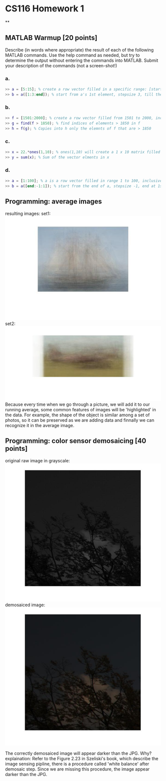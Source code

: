 # CS116 Homework 1
**

## MATLAB Warmup [20 points]
Describe (in words where appropriate) the result of each of the following MATLAB commands. Use the help command as needed, but try to determine the output without entering the commands into MATLAB. Submit your description of the commands (not a screen-shot!)
### a.
``` matlab
>> a = [5:15]; % create a row vector filled in a specific range: [start:end],so it is filled from 5 to 15. will be [5 6 7 8 9 10 11 12 13 14 15]
>> b = a([1:3:end]); % start from a's 1st element, stepsize 3, till the end. it will create a row vector start from the first ele', skip every 2 ele' and get the 3rd ele'. So it will be [5 9 13]
```
### b.
``` matlab
>> f = [1501:2000]; % create a row vector filled from 1501 to 2000, inclusive.
>> g = find(f > 1850); % find indices of elements > 1850 in f
>> h = f(g); % Copies into h only the elemnts of f that are > 1850
```
### c.
``` matlab
>> x = 22.*ones(1,10); % ones(1,10) will create a 1 x 10 matrix filled with 1s. 22.*ones(1,10) will make a element-wise multiplication, so 22 will multiply every elements in ones(1,10). Thus, it will return a 1 x 10 matrix in which every element is 22.
>> y = sum(x); % Sum of the vector elments in x
```
### d.
``` matlab
>> a = [1:100]; % a is a row vector filled in range 1 to 100, inclusive.
>> b = a([end:-1:1]); % start from the end of a, stepsize -1, end at 1st of a. it will be a row vector filled from 100 to 1.
```
## Programming: average images
resulting images:
set1:![set1img](averageimgset1.jpg)
set2: ![set2img](averageimgset2.jpg)
Because every time when we go through a picture, we will add it to our running average, some common features of images will be 'highlighted' in the data. For example, the shape of the object is similar among a set of photos, so it can be preserved as we are adding data and finnally we can recognize it in the average image.
## Programming: color sensor demosaicing [40 points]
original raw image in grayscale:
![orignial.jpg](.\orignial.jpg)
demosaiced image: 
![demosaiced.jpg](.\demosaiced.jpg)

The correctly demosaiced image will appear darker than the JPG.  Why?
explaination:
Refer to the Figure 2.23 in Szeliski's book, which describe the image sensing pipline, there is a procedure called 'white balance' after demosaic step. Since we are missing this procedure, the image appear darker than the JPG. 